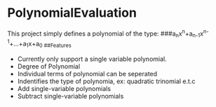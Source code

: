 # PolynomialEvaluation
This project simply defines a polynomial of the type:
###a<sub>n</sub>x<sup>n</sup>+a<sub>n-1</sub>x<sup>n-1</sup>+...+a<sub>1</sub>x<sup></sup>+a<sub>0
##Features
- Currently only support a single variable polynomial.
- Degree of Polynomial
- Individual terms of polynomial can be seperated
- Indentifies the type of polynomia, ex: quadratic trinomial e.t.c
- Add single-variable polynomials
- Subtract single-variable polynomials
